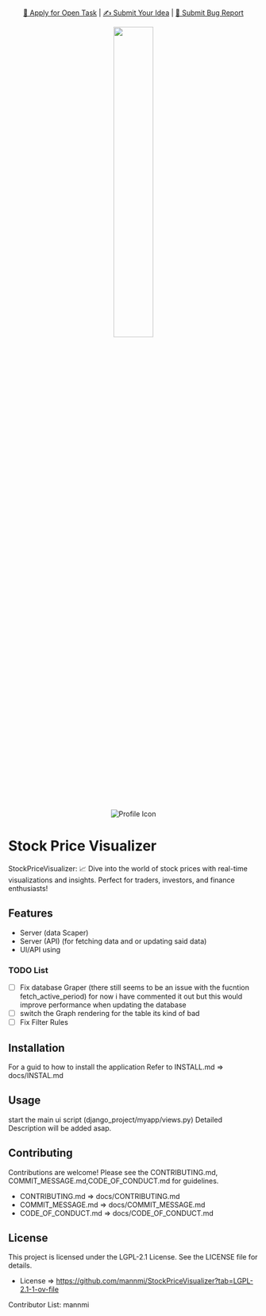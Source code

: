 
<p align="center">
  <a href="https://github.com/mannmi/StockPriceVisualizer/issues?q=is%3Aopen+is%3Aissue+-label%3A%22Application+Proposal%22+-label%3A%22WIP%22+">🚀 Apply for Open Task</a> | <a href="https://github.com/mannmi/StockPriceVisualizer/issues">✍️ Submit Your Idea</a> | <a href="https://github.com/mannmi/StockPriceVisualizer/issues/new?assignees=&labels=&projects=&template=bug_report.md&title="> 🐛 Submit Bug Report</a>
</p>

<p align="center">
  <!-- PSE Acceleration Program logo -->
  <img width=40% src="docs/Logo.webp">
</p>

<p align="center">
  <img src="PROFILE_PICTURE_URL" alt="Profile Icon" />
</p>

# Stock Price Visualizer

StockPriceVisualizer: 📈 Dive into the world of stock prices with real-time visualizations and insights. Perfect for traders, investors, and finance enthusiasts!

## Features

- Server (data Scaper)
- Server (API) (for fetching data and or updating said data)
- UI/API using

### TODO List
- [ ] Fix database Graper (there still seems to be an  issue with the fucntion fetch_active_period)
for now i have commented it out but this would improve performance when updating the database 
- [ ] switch the Graph rendering for the table its kind of bad 
- [ ] Fix Filter Rules

## Installation
For a guid to how to install the application Refer to INSTALL.md
=> docs/INSTAL.md

## Usage
start the main ui script (django_project/myapp/views.py)
Detailed Description will be added asap.

## Contributing

Contributions are welcome! Please see the CONTRIBUTING.md, COMMIT_MESSAGE.md,CODE_OF_CONDUCT.md for guidelines.

* CONTRIBUTING.md => docs/CONTRIBUTING.md  
* COMMIT_MESSAGE.md => docs/COMMIT_MESSAGE.md
* CODE_OF_CONDUCT.md => docs/CODE_OF_CONDUCT.md

## License

This project is licensed under the LGPL-2.1 License. See the LICENSE file for details.
* License => https://github.com/mannmi/StockPriceVisualizer?tab=LGPL-2.1-1-ov-file


Contributor List:
mannmi
